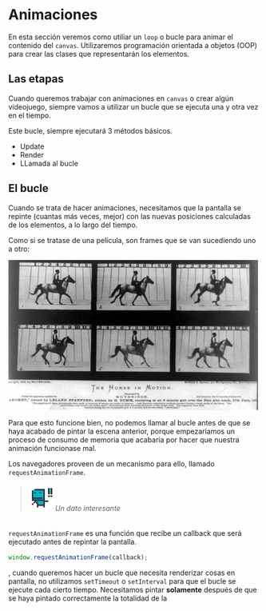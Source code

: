 # Animaciones

En esta sección veremos como utiliar un `loop` o bucle para animar el contenido del `canvas`. Utilizaremos programación orientada a objetos (OOP) para crear las clases que representarán los elementos.

## Las etapas

Cuando queremos trabajar con animaciones en `canvas` o crear algún videojuego, siempre vamos a utilizar un bucle que se ejecuta una y otra vez en el tiempo.

Este bucle, siempre ejecutará 3 métodos básicos.

- Update
- Render
- LLamada al bucle

## El bucle

Cuando se trata de hacer animaciones, necesitamos que la pantalla se repinte (cuantas más veces, mejor) con las nuevas posiciones calculadas de los elementos, a lo largo del tiempo.

Como si se tratase de una película, son frames que se van sucediendo uno a otro:

![](https://github.com/rafinskipg/introductioncanvas/raw/master/img/teory/chapter_animations/horse.jpg)

Para que esto funcione bien, no podemos llamar al bucle antes de que se haya acabado de pintar la escena anterior, porque empezariamos un proceso de consumo de memoria que acabaría por hacer que nuestra animación funcionase mal.

Los navegadores proveen de un mecanismo para ello, llamado `requestAnimationFrame`. 

>###### ![](https://github.com/rafinskipg/introductioncanvas/raw/master/img/interesting_icon.png) Un dato interesante
`requestAnimationFrame` es una función que recibe un callback que será ejecutado antes de repintar la pantalla.
```javascript
window.requestAnimationFrame(callback);
```


, cuando queremos hacer un bucle que necesita renderizar cosas en pantalla, no utilizamos `setTimeout` o `setInterval` para que el bucle se ejecute cada cierto tiempo. Necesitamos pintar **solamente** después de que se haya pintado correctamente la totalidad de la 